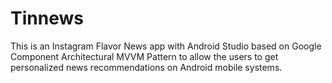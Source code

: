 # Tinnews
This is an Instagram Flavor News app with Android Studio based on Google Component Architectural MVVM Pattern to allow the users to get personalized news recommendations on Android mobile systems.
